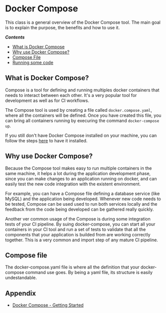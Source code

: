 # Docker Compose
This class is a general overview of the Docker Compose tool.
The main goal is to explain the purpose, the benefits and how to use it.

***Contents***
- [What is Docker Compose](#what-is-docker-compose)
- [Why use Docker Compose?](#why-use-docker-compose)
- [Compose File](#compose-file)
- [Running some code](#running-some-code)


## What is Docker Compose?
Compose is a tool for defining and running multiples docker containers that needs to interact between each other. It's a very popular tool for development as well as for CI workflows.

The Compose tool is used by creating a file called `docker.compose.yaml`, where all the containers will be defined. Once you have created this file, you can bring all containers running by execuring the command `docker-compose up`.

If you still don't have Docker Compose installed on your machine, you can follow the steps [here](https://docs.docker.com/compose/install/) to have it installed. 

## Why use Docker Compose?
Because the Compose tool makes easy to run multiple containers in the same machine, it helps a lot during the application development phase, since you can make changes to an application running on docker, and can easily test the new code integration with the existent environment. 

For example, you can have a Compose file defining a database service (like MySQL) and the application being developed. Whenever new code needs to be tested, Compose can be used used to run both services locally and the feedback from the code being developed can be gathered really quickly.

Another ver common usage of the Compose is during some integration tests of your CI pipeline. By suing docker-compose, you can start all your containers in your CI tool and run a set of tests to validate that all the components that your application is builded from are working correctly together. This is a very common and import step of any mature CI pipeline.

## Compose file
The docker-compose.yaml file is where all the definition that your docker-compose command use goes. By being a yaml file, its structure is easily undestandable.



## Appendix
- [Docker Compose - Getting Started](https://docs.docker.com/compose/gettingstarted/)
